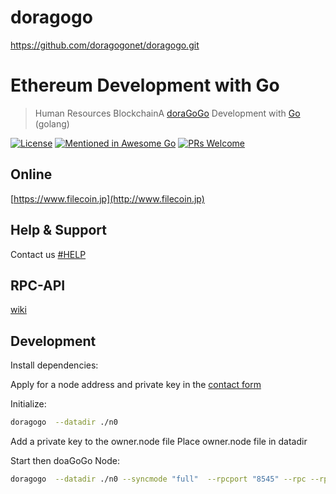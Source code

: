 # doragogo
https://github.com/doragogonet/doragogo.git

# Ethereum Development with Go

> Human Resources BlockchainA  [doraGoGo](http://www.filcoin.jp/) Development with [Go](https://golang.org/) (golang)

[![License](http://img.shields.io/badge/license-MIT-blue.svg)](LICENSE)
[![Mentioned in Awesome Go](https://awesome.re/mentioned-badge.svg)]()
[![PRs Welcome](https://img.shields.io/badge/PRs-welcome-brightgreen.svg)](#contributing)

## Online

[https://www.filecoin.jp](http://www.filecoin.jp)

## Help & Support

Contact us [#HELP](http://www.filecoin.jp/?page_id=617)

## RPC-API
[wiki](https://github.com/doragogonet/doragogo/wiki)

## Development

Install dependencies:

Apply for a node address and private key in the [contact form](http://www.filecoin.jp/?page_id=617)

Initialize:

```bash
doragogo  --datadir ./n0
```
Add a private key to the owner.node file
Place owner.node file in datadir


Start then doaGoGo Node:

```bash
doragogo  --datadir ./n0 --syncmode "full"  --rpcport "8545" --rpc --rpcaddr "0.0.0.0"  --rpcapi "admin,do.shh" --shh --ws --wsport 8546 --wsaddr "0.0.0.0"  --rpccorsdomain "*" --allow-insecure-unlock --nodiscover --port 40400  --miner.etherbase "hode-address" --mine console
```

